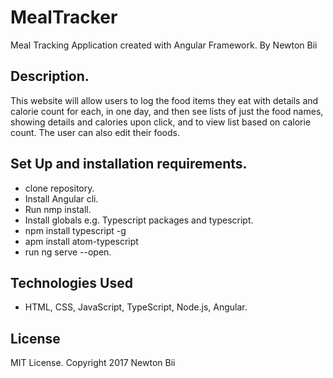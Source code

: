 # MealTracker

Meal Tracking Application created with Angular Framework.
By Newton Bii

## Description.

This website will allow users to log the food items they eat with details and calorie count for each, in one day, and then see lists of just the food names, showing details and calories upon click, and to view list based on calorie count. The user can also edit their foods.


## Set Up and installation requirements.

* clone repository.
* Install Angular cli.
* Run nmp install.
* Install globals e.g. Typescript packages and typescript.
* npm install typescript -g
* apm install atom-typescript
* run ng serve --open.

## Technologies Used
* HTML, CSS, JavaScript, TypeScript, Node.js, Angular.

## License

MIT License.
Copyright 2017 Newton Bii
